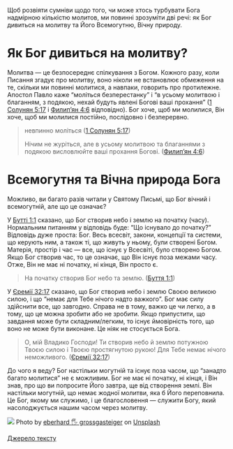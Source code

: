 Щоб розвіяти сумніви щодо того, чи може хтось турбувати Бога надмірною кількістю молитов, ми повинні зрозуміти дві речі: як Бог дивиться на молитву та Його Всемогутню, Вічну природу.

# Як Бог дивиться на молитву?

Молитва — це безпосереднє спілкування з Богом. Кожного разу, коли Писання згадує про молитву, воно ніколи не встановлює обмеження на те, скільки ми повинні молитися, а навпаки, говорить про протилежне. Апостол Павло каже “моліться безперестанку” і “в усьому молитвою і благанням, з подякою, нехай будуть явлені Богові ваші прохання” ([1 Солунян 5:17](https://www.biblegateway.com/passage/?search=1Th5%3A17&version=ERV-UK%3BUKR) і [Филип’ян 4:6](https://www.biblegateway.com/passage/?search=Phil4%3A6&version=ERV-UK%3BUKR) відповідно). Бог хоче, щоб ми молилися, Він хоче, щоб ми молилися постійно, послідовно і безперервно.

> невпинно моліться ([1 Солунян 5:17](https://www.bible.com/bible/3786/1TH.5.17))
> 
> Нічим не журіться, але в усьому молитвою та благаннями з подякою висловлюйте ваші прохання Богові. ([Филип’ян 4:6](https://www.bible.com/bible/3786/PHP.4.6))

# Всемогутня та Вічна природа Бога

Можливо, ви багато разів читали у Святому Письмі, що Бог вічний і всемогутній, але що це означає?

У [Бутті 1:1](https://www.biblegateway.com/passage/?search=Gen1%3A1&version=ERV-UK%3BUKR) сказано, що Бог створив небо і землю на початку (часу). Нормальним питанням у відповідь буде: “Що існувало до початку?” Відповідь дуже проста: Бог. Весь всесвіт, закони, концепції та системи, що керують ним, а також ті, що живуть у ньому, були створені Богом. Матерія, простір і час — все, що існує у Всесвіті, було створено Богом. Якщо Бог створив час, то це означає, що Він існує поза межами часу. Отже, Він не має ні початку, ні кінця, Він просто є.

> На початку створив Бог небо та землю. ([Буття 1:1](https://www.bible.com/bible/3786/GEN.1.1))

У [Єремії 32:17](https://www.biblegateway.com/passage/?search=Jer32%3A17&version=ERV-UK%3BUKR) сказано, що Бог створив небо і землю Своєю великою силою, і що “немає для Тебе нічого надто важкого”. Бог має силу здійснити все, що завгодно. Справа не в тому, важко це чи легко, а в тому, що це можна зробити або не зробити. Якщо припустити, що завдання може бути складним/легким, то існує ймовірність того, що воно не може бути виконане. Це ніяк не стосується Бога.

> О, мій Владико Господи! Ти створив небо й землю потужною Твоєю силою і Твоєю простягнутою рукою! Для Тебе немає нічого неможливого. ([Єремії 32:17](https://www.bible.com/bible/3786/JER.32.17))

До чого я веду? Бог настільки могутній та існує поза часом, що “занадто багато молитися” не є можливим. Бог не має ні початку, ні кінця, і Він знав, про що ви попросите Його завтра, ще від створення землі. Він настільки могутній, що немає жодної молитви, яка б Його переповнила. Це Бог, якому ми служимо, і це благословення — служити Богу, який насолоджується нашим часом через молитву.

![](https://miro.medium.com/v2/resize:fit:3648/0*xMQSLSpXB1Ny7WGg)
Photo by [eberhard 🖐 grossgasteiger](https://unsplash.com/@eberhardgross?utm_source=medium&utm_medium=referral) on [Unsplash](https://unsplash.com/?utm_source=medium&utm_medium=referral)

[Джерело тексту](https://airylvat.github.io/Bothering-God/)